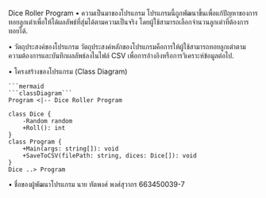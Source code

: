Dice Roller Program
• ความเป็นมาของโปรแกรม
โปรแกรมนี้ถูกพัฒนาขึ้นเพื่อแก้ปัญหาของการทอยลูกเต๋าเพื่อให้ได้ผลลัพธ์ที่สุ่มได้ตามความเป็นจริง โดยผู้ใช้สามารถเลือกจำนวนลูกเต๋าที่ต้องการทอยได้.

• วัตถุประสงค์ของโปรแกรม
วัตถุประสงค์หลักของโปรแกรมคือการให้ผู้ใช้สามารถทอยลูกเต๋าตามความต้องการและบันทึกผลลัพธ์ลงในไฟล์ CSV เพื่อการอ้างอิงหรือการวิเคราะห์ข้อมูลต่อไป.

• โครงสร้างของโปรแกรม (Class Diagram) 




    ```mermaid
    ```classDiagram```
    Program <|-- Dice Roller Program

    class Dice {    
        -Random random    
        +Roll(): int       
    }
    class Program {    
        +Main(args: string[]): void
        +SaveToCSV(filePath: string, dices: Dice[]): void
    }
    Dice ..> Program

    



• ชื่อของผู้พัฒนาโปรแกรม
นาย ทัตพงศ์ พงศ์สุวากร 663450039-7
    


